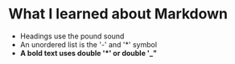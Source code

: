 # What I learned about Markdown

- Headings use the pound sound
- An unordered list is the '-' and '*' symbol
- **A bold text uses double '*' or double '_"**
